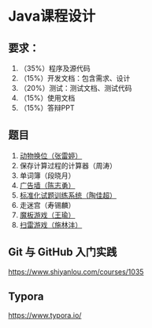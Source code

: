 # Java课程设计

## 要求：

1. （35%）程序及源代码
3. （15%）开发文档：包含需求、设计
3. （20%）测试：测试文档、测试代码
4. （15%）使用文档
5. （15%）答辩PPT



## 题目

1. [动物换位（张雷婷）](https://github.com/zhangleiting/AnimalTransposition)
2. 保存计算过程的计算器（周涛）
3. 单词簿（段晓月）
4. [广告墙（陈志勇）](https://github.com/czy0204/GGQ)
5. [标准化试题训练系统（陶佳超）](https://github.com/guxiqing/Test-training-system)
6. 走迷宫（寿锡麟）
7. [魔板游戏（王瑜）](https://github.com/wangyv592/shiyan7)
8. [扫雷游戏（施林沣）](https://github.com/uesugieriislf/Java-Class-Design)



## Git 与 GitHub 入门实践

https://www.shiyanlou.com/courses/1035



## Typora

https://www.typora.io/







